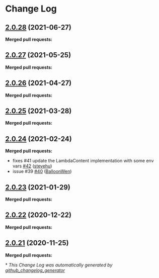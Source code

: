 # Change Log

## [2.0.28](https://github.com/networknt/light-aws-lambda/tree/2.0.28) (2021-06-27)


**Merged pull requests:**


## [2.0.27](https://github.com/networknt/light-aws-lambda/tree/2.0.27) (2021-05-25)


**Merged pull requests:**


## [2.0.26](https://github.com/networknt/light-aws-lambda/tree/2.0.26) (2021-04-27)


**Merged pull requests:**


## [2.0.25](https://github.com/networknt/light-aws-lambda/tree/2.0.25) (2021-03-28)


**Merged pull requests:**




## [2.0.24](https://github.com/networknt/light-aws-lambda/tree/2.0.24) (2021-02-24)


**Merged pull requests:**


- fixes \#41 update the LambdaContent implementation with some env vars [\#42](https://github.com/networknt/light-aws-lambda/pull/42) ([stevehu](https://github.com/stevehu))
- issue \#39 [\#40](https://github.com/networknt/light-aws-lambda/pull/40) ([BalloonWen](https://github.com/BalloonWen))
## [2.0.23](https://github.com/networknt/light-aws-lambda/tree/2.0.23) (2021-01-29)


**Merged pull requests:**


## [2.0.22](https://github.com/networknt/light-aws-lambda/tree/2.0.22) (2020-12-22)


**Merged pull requests:**




## [2.0.21](https://github.com/networknt/light-rest-4j/tree/2.0.21) (2020-11-25)


**Merged pull requests:**


\* *This Change Log was automatically generated by [github_changelog_generator](https://github.com/skywinder/Github-Changelog-Generator)*
